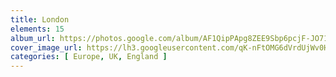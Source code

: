 ```yaml
---
title: London
elements: 15
album_url: https://photos.google.com/album/AF1QipPApg8ZEE9Sbp6pcjF-JO71gVnkD_jkh6g4cyWF
cover_image_url: https://lh3.googleusercontent.com/qK-nFtOMG6dVrdUjWv0H4h3LOp7lNXNLC0RVKzkf4_iNgGkUPE77z-hJHTW77ashu62uFvc0pMQa0Im5nQrg5Y91dvc9-J9fjlHMZjke_DQ4Zc64hUQmH0T6tYrQnLf4yCvcMC8XmXx7w3cKjQsClZUHq51Sh6FTr-nltdKfcuSouSaApWQ_nXXI5FRnmC-anKvdOt8Vpoz_fDZYTomZWnGju379zkW7aGhOnh8fWhSfZS7W_GrCt6w-KNbzc-O0uK1sCvuG1JFF04f-VXPsW2cBmDjRyh80IIw09i8oAvEGT0aZIYyv1F21QYKPymcJEle6VVDOdfoIdwMkp7QySXLJTl8H0VHq2F6X92RXOiyfUSVdvvMASo3Z57ygdaDYpeNHYtqu6_7BhH1FoWyVfAok-i3KYyYZyMgZ_nThuqZrUwhdAWvd7EEwbXi5mgpFew2PbEi2-3FViKXea4HnKcRiicqQH9viq6PrkShjudzbKUefKcErOgpzRDalq2C4k9m6IOeReNRbCMuK1ZS0wjtsvAOlDL3HE6nvwBA5JEBZJrnumaDjSVUC6mmRz_psiLcLfaBpbzrnNNBvnnj2kLL_ZBHUmNjCoJgsAuWAV6P7LaBuO3PlAd8HsZq_SLUz3cLGjKJHjp847CgK07dWxTH6ow=s195-p-k-no
categories: [ Europe, UK, England ]
---
```

